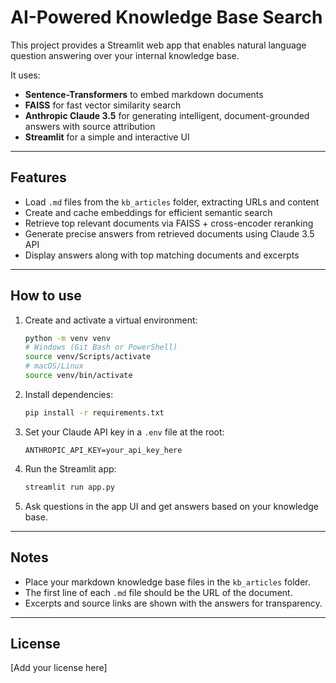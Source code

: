 # AI-Powered Knowledge Base Search

This project provides a Streamlit web app that enables natural language question answering over your internal knowledge base.

It uses:
- **Sentence-Transformers** to embed markdown documents
- **FAISS** for fast vector similarity search
- **Anthropic Claude 3.5** for generating intelligent, document-grounded answers with source attribution
- **Streamlit** for a simple and interactive UI

---

## Features

- Load `.md` files from the `kb_articles` folder, extracting URLs and content
- Create and cache embeddings for efficient semantic search
- Retrieve top relevant documents via FAISS + cross-encoder reranking
- Generate precise answers from retrieved documents using Claude 3.5 API
- Display answers along with top matching documents and excerpts

---

## How to use

1. Create and activate a virtual environment:

    ```bash
    python -m venv venv
    # Windows (Git Bash or PowerShell)
    source venv/Scripts/activate
    # macOS/Linux
    source venv/bin/activate
    ```

2. Install dependencies:

    ```bash
    pip install -r requirements.txt
    ```

3. Set your Claude API key in a `.env` file at the root:

    ```
    ANTHROPIC_API_KEY=your_api_key_here
    ```

4. Run the Streamlit app:

    ```bash
    streamlit run app.py
    ```

5. Ask questions in the app UI and get answers based on your knowledge base.

---

## Notes

- Place your markdown knowledge base files in the `kb_articles` folder.
- The first line of each `.md` file should be the URL of the document.
- Excerpts and source links are shown with the answers for transparency.

---

## License

[Add your license here]

